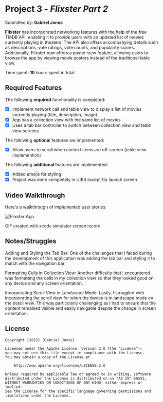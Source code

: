 # Project 3 - *Flixster Part 2*

Submitted by: **Gabriel Jones**

**Flixster** has incorporated networking features with the help of the free TMDB API, enabling it to provide users with an updated list of movies currently playing in theaters. The API also offers accompanying details such as descriptions, vote ratings, vote counts, and popularity scores. Additionally, Flixster now offers a poster view feature, allowing users to browse the app by viewing movie posters instead of the traditional table view.

Time spent: **10** hours spent in total

## Required Features

The following **required** functionality is completed:

- [x] Implement network call and table view to display a list of movies currently playing (title, description, image)
- [x] App has a collection view with the same list of movies
- [x] Uses a tab bar controller to switch between collection view and table view screens
 
The following **optional** features are implemented:

- [x] Allow users to scroll when context items are off-screen (table view implemention)

The following **additional** features are implemented:

- [x] Added emojis for styling 
- [x] Project was done completely in UIKit except for launch screen

## Video Walkthrough

Here's a walkthrough of implemented user stories:

![Flixster App](https://media.giphy.com/media/v1.Y2lkPTc5MGI3NjExZjhhZGUyOTAxODI4MmUxZWQwODZjNzNjYTU2YTQ2M2E2MzE1NDMwNCZjdD1n/GRTasgz96tJRGu1b8U/giphy-downsized-large.gif)

GIF created with xcode simulator screen record

## Notes/Struggles

Adding and Styling the Tab Bar: One of the challenges that I faced during the development of this application was adding the tab bar and styling it to match with the navigation bar.

Formatting Cells in Collection View: Another difficulty that I encountered was formatting the cells in my collection view so that they looked good on any device and any screen orientation.

Incorporating Scroll View in Landscape Mode: Lastly, I struggled with incorporating the scroll view for when the device is in landscape mode on the detail view. This was particularly challenging as I had to ensure that the content remained visible and easily navigable despite the change in screen orientation.

## License

    Copyright [2023] [Gabriel Jones]

    Licensed under the Apache License, Version 2.0 (the "License");
    you may not use this file except in compliance with the License.
    You may obtain a copy of the License at

        http://www.apache.org/licenses/LICENSE-2.0

    Unless required by applicable law or agreed to in writing, software
    distributed under the License is distributed on an "AS IS" BASIS,
    WITHOUT WARRANTIES OR CONDITIONS OF ANY KIND, either express or implied.
    See the License for the specific language governing permissions and
    limitations under the License.
